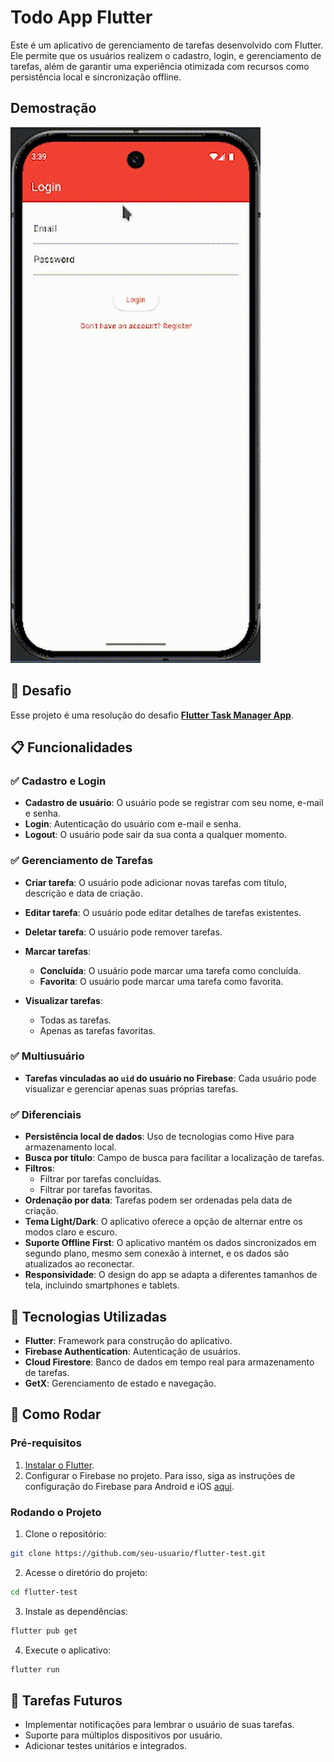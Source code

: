 # Todo App Flutter

Este é um aplicativo de gerenciamento de tarefas desenvolvido com Flutter. Ele permite que os usuários realizem o cadastro, login, e gerenciamento de tarefas, além de garantir uma experiência otimizada com recursos como persistência local e sincronização offline.

## Demostração
![Demo](./assets/demo.gif)

## 🎯 Desafio
Esse projeto é uma resolução do desafio **[Flutter Task Manager App](https://github.com/seven-tech-solution/flutter-test)**.

## 📋 Funcionalidades

### ✅ Cadastro e Login
- **Cadastro de usuário**: O usuário pode se registrar com seu nome, e-mail e senha.
- **Login**: Autenticação do usuário com e-mail e senha.
- **Logout**: O usuário pode sair da sua conta a qualquer momento.

### ✅ Gerenciamento de Tarefas
- **Criar tarefa**: O usuário pode adicionar novas tarefas com título, descrição e data de criação.
- **Editar tarefa**: O usuário pode editar detalhes de tarefas existentes.
- **Deletar tarefa**: O usuário pode remover tarefas.
- **Marcar tarefas**:
  - **Concluída**: O usuário pode marcar uma tarefa como concluída.
  - **Favorita**: O usuário pode marcar uma tarefa como favorita.

- **Visualizar tarefas**:
  - Todas as tarefas.
  - Apenas as tarefas favoritas.

### ✅ Multiusuário
- **Tarefas vinculadas ao `uid` do usuário no Firebase**: Cada usuário pode visualizar e gerenciar apenas suas próprias tarefas.

### ✅ Diferenciais
- **Persistência local de dados**: Uso de tecnologias como Hive para armazenamento local.
- **Busca por título**: Campo de busca para facilitar a localização de tarefas.
- **Filtros**:
  - Filtrar por tarefas concluídas.
  - Filtrar por tarefas favoritas.
- **Ordenação por data**: Tarefas podem ser ordenadas pela data de criação.
- **Tema Light/Dark**: O aplicativo oferece a opção de alternar entre os modos claro e escuro.
- **Suporte Offline First**: O aplicativo mantém os dados sincronizados em segundo plano, mesmo sem conexão à internet, e os dados são atualizados ao reconectar.
- **Responsividade**: O design do app se adapta a diferentes tamanhos de tela, incluindo smartphones e tablets.

## 🔧 Tecnologias Utilizadas

- **Flutter**: Framework para construção do aplicativo.
- **Firebase Authentication**: Autenticação de usuários.
- **Cloud Firestore**: Banco de dados em tempo real para armazenamento de tarefas.
- **GetX**: Gerenciamento de estado e navegação.

## 📱 Como Rodar

### Pré-requisitos

1. [Instalar o Flutter](https://flutter.dev/docs/get-started/install).
2. Configurar o Firebase no projeto. Para isso, siga as instruções de configuração do Firebase para Android e iOS [aqui](https://firebase.flutter.dev/docs/overview).

### Rodando o Projeto

1. Clone o repositório:

```bash
git clone https://github.com/seu-usuario/flutter-test.git
```

2. Acesse o diretório do projeto:

```bash
cd flutter-test
```

3. Instale as dependências:

```bash
flutter pub get
```

4. Execute o aplicativo:

```bash
flutter run
```

## 📅 Tarefas Futuros

- Implementar notificações para lembrar o usuário de suas tarefas.
- Suporte para múltiplos dispositivos por usuário.
- Adicionar testes unitários e integrados.
